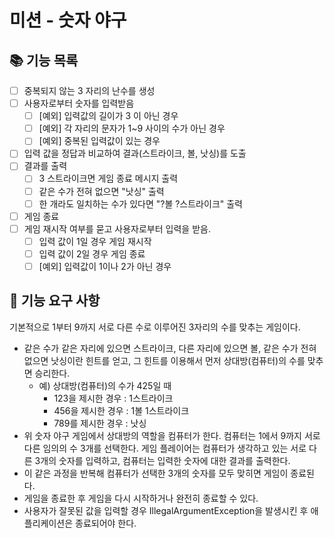 # 미션 - 숫자 야구

## 📚 기능 목록

- [ ] 중복되지 않는 3 자리의 난수를 생성
- [ ] 사용자로부터 숫자를 입력받음
    - [ ] [예외] 입력값의 길이가 3 이 아닌 경우
    - [ ] [예외] 각 자리의 문자가 1~9 사이의 수가 아닌 경우
    - [ ] [예외] 중복된 입력값이 있는 경우
- [ ] 입력 값을 정답과 비교하여 결과(스트라이크, 볼, 낫싱)를 도출
- [ ] 결과를 출력
    - [ ] 3 스트라이크면 게임 종료 메시지 출력
    - [ ] 같은 수가 전혀 없으면 "낫싱" 출력
    - [ ] 한 개라도 일치하는 수가 있다면 "?볼 ?스트라이크" 출력
- [ ] 게임 종료
- [ ] 게임 재시작 여부를 묻고 사용자로부터 입력을 받음.
    - [ ] 입력 값이 1일 경우 게임 재시작
    - [ ] 입력 값이 2일 경우 게임 종료
    - [ ] [예외] 입력값이 1이나 2가 아닌 경우

## 🚀 기능 요구 사항

기본적으로 1부터 9까지 서로 다른 수로 이루어진 3자리의 수를 맞추는 게임이다.

- 같은 수가 같은 자리에 있으면 스트라이크, 다른 자리에 있으면 볼, 같은 수가 전혀 없으면 낫싱이란 힌트를 얻고, 그 힌트를 이용해서 먼저 상대방(컴퓨터)의 수를 맞추면 승리한다.
    - 예) 상대방(컴퓨터)의 수가 425일 때
        - 123을 제시한 경우 : 1스트라이크
        - 456을 제시한 경우 : 1볼 1스트라이크
        - 789를 제시한 경우 : 낫싱
- 위 숫자 야구 게임에서 상대방의 역할을 컴퓨터가 한다. 컴퓨터는 1에서 9까지 서로 다른 임의의 수 3개를 선택한다. 게임 플레이어는 컴퓨터가 생각하고 있는 서로 다른 3개의 숫자를 입력하고, 컴퓨터는 입력한
  숫자에 대한 결과를 출력한다.
- 이 같은 과정을 반복해 컴퓨터가 선택한 3개의 숫자를 모두 맞히면 게임이 종료된다.
- 게임을 종료한 후 게임을 다시 시작하거나 완전히 종료할 수 있다.
- 사용자가 잘못된 값을 입력할 경우 IllegalArgumentException을 발생시킨 후 애플리케이션은 종료되어야 한다.